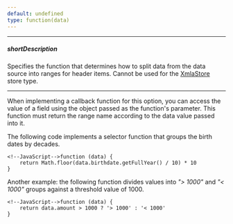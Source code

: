 ```yaml
---
default: undefined
type: function(data)
---
```

---
##### shortDescription
Specifies the function that determines how to split data from the data source into ranges for header items. Cannot be used for the [XmlaStore](/api-reference/30%20Data%20Layer/XmlaStore '/Documentation/ApiReference/Data_Layer/XmlaStore/') store type.

---
When implementing a callback function for this option, you can access the value of a field using the object passed as the function's parameter. This function must return the range name according to the data value passed into it. 

The following code implements a selector function that groups the birth dates by decades.

	<!--JavaScript-->function (data) {
		return Math.floor(data.birthdate.getFullYear() / 10) * 10 
	}
Another example: the following function divides values into *"> 1000"* and *"< 1000"* groups against a threshold value of 1000.

    <!--JavaScript-->function (data) {
		return data.amount > 1000 ? '> 1000' : '< 1000'
	}